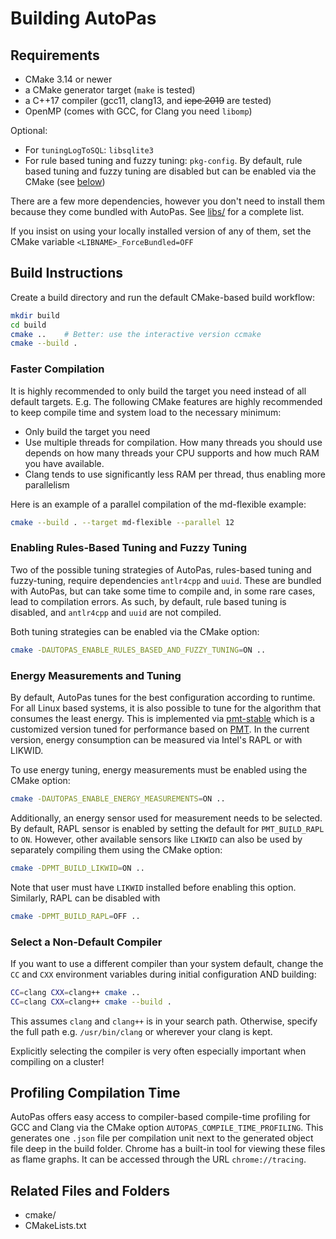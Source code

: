 # Building AutoPas

## Requirements
* CMake 3.14 or newer
* a CMake generator target (`make` is tested)
* a C++17 compiler (gcc11, clang13, and ~~icpc 2019~~ are tested)
* OpenMP (comes with GCC, for Clang you need `libomp`)

Optional:
* For `tuningLogToSQL`: `libsqlite3`
* For rule based tuning and fuzzy tuning: `pkg-config`. By default, rule based tuning and fuzzy tuning are disabled but can be enabled via the CMake 
(see [below](#rules-based-tuning-fuzzy-tuning))

There are a few more dependencies, however you don't need to install them because they come bundled with AutoPas.
See [libs/](/libs) for a complete list.

If you insist on using your locally installed version of any of them, set the CMake variable `<LIBNAME>_ForceBundled=OFF`

## Build Instructions
Create a build directory and run the default CMake-based build workflow:
```bash
mkdir build
cd build
cmake ..    # Better: use the interactive version ccmake
cmake --build .
```

### Faster Compilation
It is highly recommended to only build the target you need instead of all default targets. E.g.
The following CMake features are highly recommended to keep compile time and system load to the necessary minimum:
- Only build the target you need
- Use multiple threads for compilation.
  How many threads you should use depends on how many threads your CPU supports and how much RAM you have available.
- Clang tends to use significantly less RAM per thread, thus enabling more parallelism

Here is an example of a parallel compilation of the md-flexible example:
```bash
cmake --build . --target md-flexible --parallel 12
```

### Enabling Rules-Based Tuning and Fuzzy Tuning
<a id="rules-based-tuning-fuzzy-tuning"></a>


Two of the possible tuning strategies of AutoPas, rules-based tuning and fuzzy-tuning, require dependencies `antlr4cpp` and `uuid`. These
are bundled with AutoPas, but can take some time to compile and, in some rare cases, lead to compilation errors. 
As such, by default, rule based tuning is disabled, and `antlr4cpp` and `uuid` are not compiled.

Both tuning strategies can be enabled via the CMake option:
```bash
cmake -DAUTOPAS_ENABLE_RULES_BASED_AND_FUZZY_TUNING=ON .. 
```

### Energy Measurements and Tuning

By default, AutoPas tunes for the best configuration according to runtime. For all Linux based systems, it is also possible to tune
for the algorithm that consumes the least energy. This is implemented via [pmt-stable](https://github.com/MaxPraus23/pmt-stable) which is a customized version tuned for performance based on [PMT](https://git.astron.nl/RD/pmt). In the current version, energy consumption can be measured via Intel's RAPL or with LIKWID.

To use energy tuning, energy measurements must be enabled using the CMake option:
```bash
cmake -DAUTOPAS_ENABLE_ENERGY_MEASUREMENTS=ON .. 
```

Additionally, an energy sensor used for measurement needs to be selected. By default, RAPL sensor is enabled by setting the default for `PMT_BUILD_RAPL` to `ON`. However, other available sensors like `LIKWID` can also be used by separately compiling them using the CMake option:
```bash
cmake -DPMT_BUILD_LIKWID=ON .. 
```
Note that user must have `LIKWID` installed before enabling this option.
Similarly, RAPL can be disabled with
```bash
cmake -DPMT_BUILD_RAPL=OFF ..
```

### Select a Non-Default Compiler
If you want to use a different compiler than your system default, change the `CC` and `CXX` environment variables during initial configuration AND building:
```bash
CC=clang CXX=clang++ cmake ..
CC=clang CXX=clang++ cmake --build .
```

This assumes `clang` and `clang++` is in your search path.
Otherwise, specify the full path e.g. `/usr/bin/clang` or wherever your clang is kept.

Explicitly selecting the compiler is very often especially important when compiling on a cluster!

## Profiling Compilation Time 

AutoPas offers easy access to compiler-based compile-time profiling for GCC and Clang via the CMake option `AUTOPAS_COMPILE_TIME_PROFILING`.
This generates one `.json` file per compilation unit next to the generated object file deep in the build folder.
Chrome has a built-in tool for viewing these files as flame graphs.
It can be accessed through the URL `chrome://tracing`.

## Related Files and Folders
- cmake/
- CMakeLists.txt

